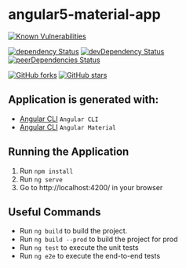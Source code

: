 # angular5-material-app

[![Known Vulnerabilities](https://snyk.io/test/github/ashfaqch/angular5-material-app/badge.svg)](https://snyk.io/test/github/ashfaqch/angular5-material-app)

[![dependency Status](https://david-dm.org/ashfaqch/angular5-material-app.svg)](https://david-dm.org/ashfaqch/angular5-material-app#info=dependencies)
[![devDependency Status](https://david-dm.org/ashfaqch/angular5-material-app/dev-status.svg)](https://david-dm.org/ashfaqch/angular5-material-app#info=devDependencies)
[![peerDependencies Status](https://david-dm.org/ashfaqch/angular5-material-app/peer-status.svg)](https://david-dm.org/ashfaqch/angular5-material-app?type=peer)

[![GitHub forks](https://img.shields.io/github/forks/ashfaqch/angular5-material-app.svg?style=social&label=Fork)](https://github.com/ashfaqch/angular5-material-app/fork)
[![GitHub stars](https://img.shields.io/github/stars/ashfaqch/angular5-material-app.svg?style=social&label=Star)](https://github.com/ashfaqch/angular5-material-app)

## Application is generated with:
* [Angular CLI](https://cli.angular.io) `Angular CLI`
* [Angular CLI](https://material.angular.io) `Angular Material`

## Running the Application
1. Run `npm install`
1. Run `ng serve`
1. Go to http://localhost:4200/ in your browser 

## Useful Commands
* Run `ng build` to build the project.
* Run `ng build --prod` to build the project for prod
* Run `ng test` to execute the unit tests
* Run `ng e2e` to execute the end-to-end tests
